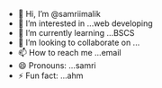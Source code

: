 - 👋 Hi, I’m @samriimalik
- 👀 I’m interested in ...web developing
- 🌱 I’m currently learning ...BSCS
- 💞️ I’m looking to collaborate on ...
- 📫 How to reach me ...email
- 😄 Pronouns: ...samri
- ⚡ Fun fact: ...ahm

<!---
samriimalik/samriimalik is a ✨ special ✨ repository because its `README.md` (this file) appears on your GitHub profile.
You can click the Preview link to take a look at your changes.
--->
